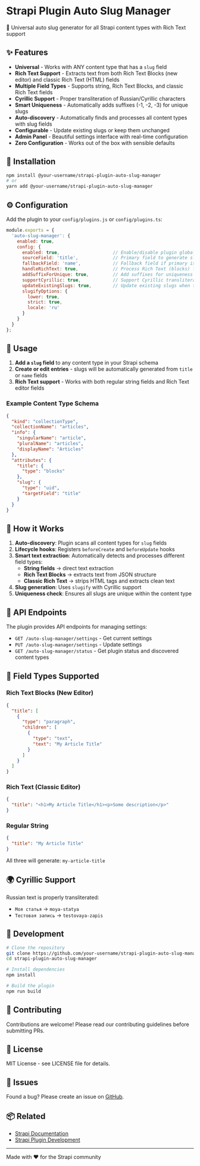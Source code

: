 # Strapi Plugin Auto Slug Manager

🔗 Universal auto slug generator for all Strapi content types with Rich Text support

## ✨ Features

- **Universal** - Works with ANY content type that has a `slug` field
- **Rich Text Support** - Extracts text from both Rich Text Blocks (new editor) and classic Rich Text (HTML) fields
- **Multiple Field Types** - Supports string, Rich Text Blocks, and classic Rich Text fields
- **Cyrillic Support** - Proper transliteration of Russian/Cyrillic characters
- **Smart Uniqueness** - Automatically adds suffixes (-1, -2, -3) for unique slugs
- **Auto-discovery** - Automatically finds and processes all content types with slug fields
- **Configurable** - Update existing slugs or keep them unchanged
- **Admin Panel** - Beautiful settings interface with real-time configuration
- **Zero Configuration** - Works out of the box with sensible defaults

## 🚀 Installation

```bash
npm install @your-username/strapi-plugin-auto-slug-manager
# or
yarn add @your-username/strapi-plugin-auto-slug-manager
```

## ⚙️ Configuration

Add the plugin to your `config/plugins.js` or `config/plugins.ts`:

```javascript
module.exports = {
  'auto-slug-manager': {
    enabled: true,
    config: {
      enabled: true,                    // Enable/disable plugin globally
      sourceField: 'title',             // Primary field to generate slug from
      fallbackField: 'name',            // Fallback field if primary is empty
      handleRichText: true,             // Process Rich Text (blocks) fields
      addSuffixForUnique: true,         // Add suffixes for uniqueness
      supportCyrillic: true,            // Support Cyrillic transliteration
      updateExistingSlugs: true,        // Update existing slugs when title changes
      slugifyOptions: {
        lower: true,
        strict: true,
        locale: 'ru'
      }
    }
  }
};
```

## 📖 Usage

1. **Add a `slug` field** to any content type in your Strapi schema
2. **Create or edit entries** - slugs will be automatically generated from `title` or `name` fields
3. **Rich Text support** - Works with both regular string fields and Rich Text editor fields

### Example Content Type Schema

```json
{
  "kind": "collectionType",
  "collectionName": "articles",
  "info": {
    "singularName": "article",
    "pluralName": "articles",
    "displayName": "Articles"
  },
  "attributes": {
    "title": {
      "type": "blocks"
    },
    "slug": {
      "type": "uid",
      "targetField": "title"
    }
  }
}
```

## 🎯 How it Works

1. **Auto-discovery**: Plugin scans all content types for `slug` fields
2. **Lifecycle hooks**: Registers `beforeCreate` and `beforeUpdate` hooks
3. **Smart text extraction**: Automatically detects and processes different field types:
   - **String fields** → direct text extraction
   - **Rich Text Blocks** → extracts text from JSON structure
   - **Classic Rich Text** → strips HTML tags and extracts clean text
4. **Slug generation**: Uses `slugify` with Cyrillic support
5. **Uniqueness check**: Ensures all slugs are unique within the content type

## 🔧 API Endpoints

The plugin provides API endpoints for managing settings:

- `GET /auto-slug-manager/settings` - Get current settings
- `PUT /auto-slug-manager/settings` - Update settings
- `GET /auto-slug-manager/status` - Get plugin status and discovered content types

## 📝 Field Types Supported

### Rich Text Blocks (New Editor)
```json
{
  "title": [
    {
      "type": "paragraph",
      "children": [
        {
          "type": "text",
          "text": "My Article Title"
        }
      ]
    }
  ]
}
```

### Rich Text (Classic Editor)
```json
{
  "title": "<h1>My Article Title</h1><p>Some description</p>"
}
```

### Regular String
```json
{
  "title": "My Article Title"
}
```

All three will generate: `my-article-title`

## 🌍 Cyrillic Support

Russian text is properly transliterated:

- `Моя статья` → `moya-statya`
- `Тестовая запись` → `testovaya-zapis`

## 🔧 Development

```bash
# Clone the repository
git clone https://github.com/your-username/strapi-plugin-auto-slug-manager
cd strapi-plugin-auto-slug-manager

# Install dependencies
npm install

# Build the plugin
npm run build
```

## 🤝 Contributing

Contributions are welcome! Please read our contributing guidelines before submitting PRs.

## 📄 License

MIT License - see LICENSE file for details.

## 🐛 Issues

Found a bug? Please create an issue on [GitHub](https://github.com/your-username/strapi-plugin-auto-slug-manager/issues).

## 📦 Related

- [Strapi Documentation](https://docs.strapi.io/)
- [Strapi Plugin Development](https://docs.strapi.io/dev-docs/plugins-development)

---

Made with ❤️ for the Strapi community 